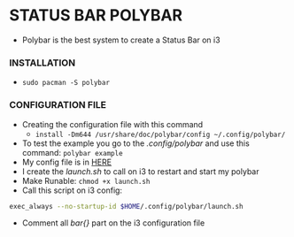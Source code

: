 # STATUS BAR POLYBAR

* Polybar is the best system to create a Status Bar on i3

### INSTALLATION

* `sudo pacman -S polybar`

### CONFIGURATION FILE

* Creating the configuration file with this command
	* `install -Dm644 /usr/share/doc/polybar/config ~/.config/polybar/`
* To test the example you go to the _.config/polybar_ and use this command: `polybar example`
* My config file is in [HERE](config)
* I create the _launch.sh_ to call on i3 to restart and start my polybar
* Make Runable: `chmod +x launch.sh`
* Call this script on i3 config: 

```sh
exec_always --no-startup-id $HOME/.config/polybar/launch.sh
```
* Comment all _bar{}_ part on the i3 configuration file
